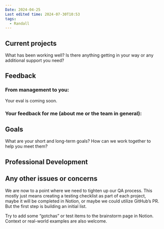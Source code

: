 ```yaml
---
Date: 2024-04-25
Last edited time: 2024-07-30T10:53
tags:
  - Randall
---
```

## Current projects

What has been working well? Is there anything getting in your way or any additional support you need?

## Feedback

### From management to you:

Your eval is coming soon.

### Your feedback for me (about me or the team in general):

  

## Goals

What are your short and long-term goals? How can we work together to help you meet them?

  

## Professional Development

  

## Any other issues or concerns

We are now to a point where we need to tighten up our QA process. This mostly just means creating a testing checklist as part of each project, maybe it will be completed in Notion, or maybe we could utilize GitHub’s PR. But the first step is building an initial list.

Try to add some “gotchas” or test items to the brainstorm page in Notion. Context or real-world examples are also welcome.